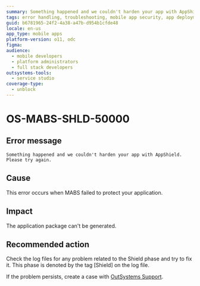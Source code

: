 ```yaml
---
summary: Something happened and we couldn't harden your app with AppShield. Please try again.
tags: error handling, troubleshooting, mobile app security, app deployment, support
guid: b6781965-24f2-4a38-a47b-d954b1cfde48
locale: en-us
app_type: mobile apps
platform-version: o11, odc
figma:
audience:
  - mobile developers
  - platform administrators
  - full stack developers
outsystems-tools:
  - service studio
coverage-type:
  - unblock
---
```


# OS-MABS-SHLD-50000

## Error message

`Something happened and we couldn't harden your app with AppShield. Please try again.`

## Cause

This error occurs when MABS failed to protect your application.

## Impact

The application package can't be generated.

## Recommended action

Check the log files for any problem related to the Shield phase and try to fix it. This phase is denoted by the tag \[Shield\] on the log file.

If the problem persists, create a case with [OutSystems Support](https://www.outsystems.com/support/portal/open-support-case?ErrorCode=OS-MABS-SHLD-50000).
